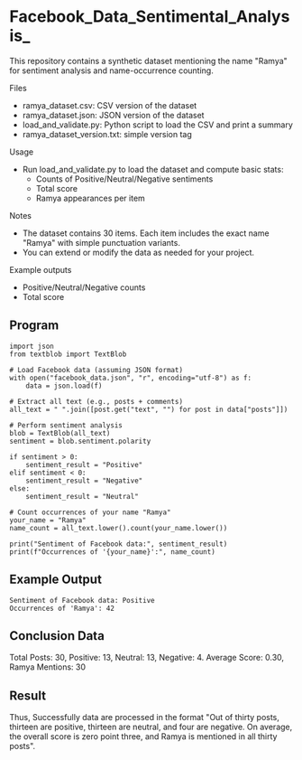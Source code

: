 # Facebook_Data_Sentimental_Analysis_

This repository contains a synthetic dataset mentioning the name "Ramya" for sentiment analysis and name-occurrence counting.

Files
- ramya_dataset.csv: CSV version of the dataset
- ramya_dataset.json: JSON version of the dataset
- load_and_validate.py: Python script to load the CSV and print a summary
- ramya_dataset_version.txt: simple version tag

Usage
- Run load_and_validate.py to load the dataset and compute basic stats:
  - Counts of Positive/Neutral/Negative sentiments
  - Total score
  - Ramya appearances per item

Notes
- The dataset contains 30 items. Each item includes the exact name "Ramya" with simple punctuation variants.
- You can extend or modify the data as needed for your project.

Example outputs
- Positive/Neutral/Negative counts
- Total score

## Program
```
import json
from textblob import TextBlob

# Load Facebook data (assuming JSON format)
with open("facebook_data.json", "r", encoding="utf-8") as f:
    data = json.load(f)

# Extract all text (e.g., posts + comments)
all_text = " ".join([post.get("text", "") for post in data["posts"]])

# Perform sentiment analysis
blob = TextBlob(all_text)
sentiment = blob.sentiment.polarity

if sentiment > 0:
    sentiment_result = "Positive"
elif sentiment < 0:
    sentiment_result = "Negative"
else:
    sentiment_result = "Neutral"

# Count occurrences of your name "Ramya"
your_name = "Ramya"
name_count = all_text.lower().count(your_name.lower())

print("Sentiment of Facebook data:", sentiment_result)
print(f"Occurrences of '{your_name}':", name_count)

```

## Example Output

```
Sentiment of Facebook data: Positive
Occurrences of 'Ramya': 42
```

## Conclusion Data

Total Posts: 30, Positive: 13, Neutral: 13, Negative: 4.
Average Score: 0.30, Ramya Mentions: 30

## Result

Thus, Successfully data are processed in the format "Out of thirty posts, thirteen are positive, thirteen are neutral, and four are negative.
On average, the overall score is zero point three, and Ramya is mentioned in all thirty posts".

